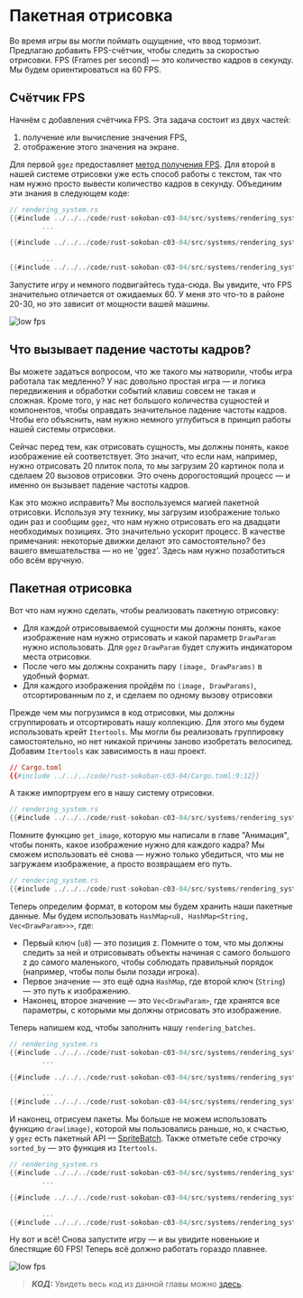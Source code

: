 # Пакетная отрисовка

Во время игры вы могли поймать ощущение, что ввод тормозит. Предлагаю добавить FPS-счётчик, чтобы следить за скоростью отрисовки. FPS (Frames per second) — это количество кадров в секунду. Мы будем ориентироваться на 60 FPS.

## Счётчик FPS

Начнём с добавления счётчика FPS. Эта задача состоит из двух частей:

1. получение или вычисление значения FPS,
2. отображение этого значения на экране.

Для первой `ggez` предоставляет [метод получения FPS](https://docs.rs/ggez/0.1.0/ggez/timer/fn.get_fps.html). Для второй в нашей системе отрисовки уже есть способ работы с текстом, так что нам нужно просто вывести количество кадров в секунду. Объединим эти знания в следующем коде:

```rust
// rendering_system.rs
{{#include ../../../code/rust-sokoban-c03-04/src/systems/rendering_system.rs:66}}
        ...

{{#include ../../../code/rust-sokoban-c03-04/src/systems/rendering_system.rs:114:118}}

        ...
{{#include ../../../code/rust-sokoban-c03-04/src/systems/rendering_system.rs:123}}
```

Запустите игру и немного подвигайтесь туда-сюда. Вы увидите, что FPS значительно отличается от ожидаемых 60. У меня это что-то в районе 20-30, но это зависит от мощности вашей машины.

![low fps](./images/low_fps.png)

## Что вызывает падение частоты кадров?

Вы можете задаться вопросом, что же такого мы натворили, чтобы игра работала так медленно? У нас довольно простая игра — и логика передвижения и обработки событий клавиш совсем не такая и сложная. Кроме того, у нас нет большого количества сущностей и компонентов, чтобы оправдать значительное падение частоты кадров. Чтобы его объяснить, нам нужно немного углубиться в принцип работы нашей системы отрисовки.

Сейчас перед тем, как отрисовать сущность, мы должны понять, какое изображение ей соответствует. Это значит, что если нам, например, нужно отрисовать 20 плиток пола, то мы загрузим 20 картинок пола и сделаем 20 вызовов отрисовки. Это очень дорогостоящий процесс — и именно он вызывает падение частоты кадров.

Как это можно исправить? Мы воспользуемся магией пакетной отрисовки. Используя эту технику, мы загрузим изображение только один раз и сообщим `ggez`, что нам нужно отрисовать его на двадцати необходимых позициях. Это значительно ускорит процесс. В качестве примечания: некоторые движки делают это самостоятельно? без вашего вмешательства — но не 'ggez'. Здесь нам нужно позаботиться обо всём вручную.

## Пакетная отрисовка

Вот что нам нужно сделать, чтобы реализовать пакетную отрисовку:

- Для каждой отрисовываемой сущности мы должны понять, какое изображение нам нужно отрисовать и какой параметр `DrawParam` нужно использовать. Для `ggez` `DrawParam` будет служить индикатором места отрисовки.
- После чего мы должны сохранить пару `(image, DrawParams)` в удобный формат.
- Для каждого изображения пройдём по `(image, DrawParams)`, отсортированным по z, и сделаем по одному вызову отрисовки

Прежде чем мы погрузимся в код отрисовки, мы должны сгруппировать и отсортировать нашу коллекцию. Для этого мы будем использовать крейт `Itertools`. Мы могли бы реализовать группировку самостоятельно, но нет никакой причины заново изобретать велосипед. Добавим `Itertools` как зависимость в наш проект.

```toml
// Cargo.toml
{{#include ../../../code/rust-sokoban-c03-04/Cargo.toml:9:12}}
```

А также импортруем его в нашу систему отрисовки.

```rust
// rendering_system.rs
{{#include ../../../code/rust-sokoban-c03-04/src/systems/rendering_system.rs:11}}
```

Помните функцию `get_image`, которую мы написали в главе "Анимация", чтобы понять, какое изображение нужно для каждого кадра? Мы сможем использовать её снова — нужно только убедиться, что мы не загружаем изображение, а просто возвращаем его путь.

```rust
// rendering_system.rs
{{#include ../../../code/rust-sokoban-c03-04/src/systems/rendering_system.rs:36:53}}
```

Теперь определим формат, в котором мы будем хранить наши пакетные данные. Мы будем использовать `HashMap<u8, HashMap<String, Vec<DrawParam>>>`, где:

- Первый ключ (`u8`) — это позиция z. Помните о том, что мы должны следить за ней и отрисовывать объекты начиная с самого большого z до самого маленького, чтобы соблюдать правильный порядок (например, чтобы полы были позади игрока).
- Первое значение — это ещё одна `HashMap`, где второй ключ (`String`) — это путь к изображению.
- Наконец, второе значение — это `Vec<DrawParam>`, где хранятся все параметры, с которыми мы должны отрисовать это изображение.

Теперь напишем код, чтобы заполнить нашу `rendering_batches`.

```rust
// rendering_system.rs
{{#include ../../../code/rust-sokoban-c03-04/src/systems/rendering_system.rs:66}}
        ...

{{#include ../../../code/rust-sokoban-c03-04/src/systems/rendering_system.rs:72:94}}

        ...
{{#include ../../../code/rust-sokoban-c03-04/src/systems/rendering_system.rs:123}}
```

И наконец, отрисуем пакеты. Мы больше не можем использовать функцию `draw(image)`, которой мы пользовались раньше, но, к счастью, у `ggez` есть пакетный API — [SpriteBatch](https://docs.rs/ggez/0.5.1/ggez/graphics/spritebatch/struct.SpriteBatch.html). Также отметьте себе строчку `sorted_by` — это функция из `Itertools`.

```rust
// rendering_system.rs
{{#include ../../../code/rust-sokoban-c03-04/src/systems/rendering_system.rs:66}}
        ...

{{#include ../../../code/rust-sokoban-c03-04/src/systems/rendering_system.rs:96:112}}

        ...
{{#include ../../../code/rust-sokoban-c03-04/src/systems/rendering_system.rs:123}}
```

Ну вот и всё! Снова запустите игру — и вы увидите новенькие и блестящие 60 FPS! Теперь всё должно работать гораздо плавнее.

![low fps](./images/high_fps.png)

> ***КОД:*** Увидеть весь код из данной главы можно [здесь](https://github.com/iolivia/rust-sokoban/tree/master/code/rust-sokoban-c03-04).
